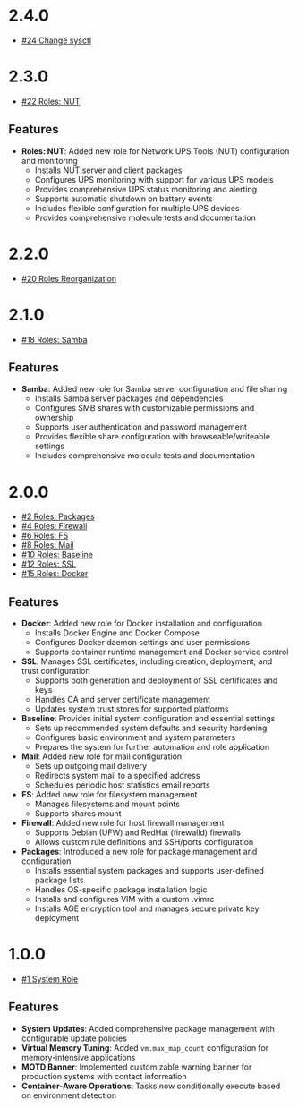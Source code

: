 # 2.4.0

* [#24 Change sysctl](https://github.com/Scalified/ansible-setup-collection/issues/24)

# 2.3.0

* [#22 Roles: NUT](https://github.com/Scalified/ansible-setup-collection/issues/22)

## Features

- **Roles: NUT**: Added new role for Network UPS Tools (NUT) configuration and monitoring
    - Installs NUT server and client packages
    - Configures UPS monitoring with support for various UPS models
    - Provides comprehensive UPS status monitoring and alerting
    - Supports automatic shutdown on battery events
    - Includes flexible configuration for multiple UPS devices
    - Provides comprehensive molecule tests and documentation

# 2.2.0

* [#20 Roles Reorganization](https://github.com/Scalified/ansible-setup-collection/pull/21)

# 2.1.0

* [#18 Roles: Samba](https://github.com/Scalified/ansible-setup-collection/issues/18)

## Features

- **Samba**: Added new role for Samba server configuration and file sharing
    - Installs Samba server packages and dependencies
    - Configures SMB shares with customizable permissions and ownership
    - Supports user authentication and password management
    - Provides flexible share configuration with browseable/writeable settings
    - Includes comprehensive molecule tests and documentation


# 2.0.0

* [#2 Roles: Packages](https://github.com/Scalified/ansible-setup-collection/issues/2)
* [#4 Roles: Firewall](https://github.com/Scalified/ansible-setup-collection/issues/4)
* [#6 Roles: FS](https://github.com/Scalified/ansible-setup-collection/issues/6)
* [#8 Roles: Mail](https://github.com/Scalified/ansible-setup-collection/issues/8)
* [#10 Roles: Baseline](https://github.com/Scalified/ansible-setup-collection/issues/10)
* [#12 Roles: SSL](https://github.com/Scalified/ansible-setup-collection/issues/12)
* [#15 Roles: Docker](https://github.com/Scalified/ansible-setup-collection/issues/15)

## Features

- **Docker**: Added new role for Docker installation and configuration
    - Installs Docker Engine and Docker Compose
    - Configures Docker daemon settings and user permissions
    - Supports container runtime management and Docker service control
- **SSL**: Manages SSL certificates, including creation, deployment, and trust configuration
    - Supports both generation and deployment of SSL certificates and keys
    - Handles CA and server certificate management
    - Updates system trust stores for supported platforms
- **Baseline**: Provides initial system configuration and essential settings
    - Sets up recommended system defaults and security hardening
    - Configures basic environment and system parameters
    - Prepares the system for further automation and role application
- **Mail**: Added new role for mail configuration
    - Sets up outgoing mail delivery
    - Redirects system mail to a specified address
    - Schedules periodic host statistics email reports
- **FS**: Added new role for filesystem management
    - Manages filesystems and mount points
    - Supports shares mount
- **Firewall**: Added new role for host firewall management
    - Supports Debian (UFW) and RedHat (firewalld) firewalls
    - Allows custom rule definitions and SSH/ports configuration
- **Packages**: Introduced a new role for package management and configuration
    - Installs essential system packages and supports user-defined package lists
    - Handles OS-specific package installation logic
    - Installs and configures VIM with a custom .vimrc
    - Installs AGE encryption tool and manages secure private key deployment

# 1.0.0

* [#1 System Role](https://github.com/Scalified/ansible-setup-collection/issues/1)

## Features

- **System Updates**: Added comprehensive package management with configurable update policies
- **Virtual Memory Tuning**: Added `vm.max_map_count` configuration for memory-intensive applications
- **MOTD Banner**: Implemented customizable warning banner for production systems with contact information
- **Container-Aware Operations**: Tasks now conditionally execute based on environment detection
